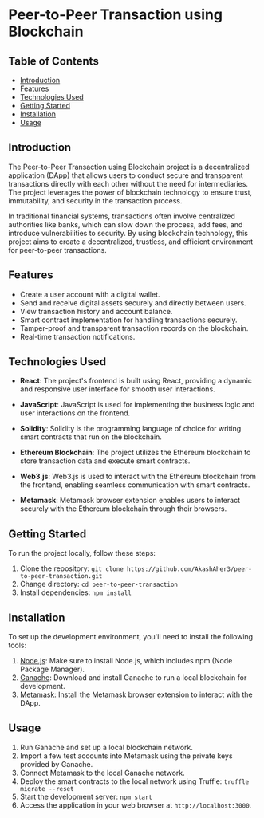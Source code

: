 # Peer-to-Peer Transaction using Blockchain



## Table of Contents

- [Introduction](#introduction)
- [Features](#features)
- [Technologies Used](#technologies-used)
- [Getting Started](#getting-started)
- [Installation](#installation)
- [Usage](#usage)

## Introduction

The Peer-to-Peer Transaction using Blockchain project is a decentralized application (DApp) that allows users to conduct secure and transparent transactions directly with each other without the need for intermediaries. The project leverages the power of blockchain technology to ensure trust, immutability, and security in the transaction process.

In traditional financial systems, transactions often involve centralized authorities like banks, which can slow down the process, add fees, and introduce vulnerabilities to security. By using blockchain technology, this project aims to create a decentralized, trustless, and efficient environment for peer-to-peer transactions.

## Features

- Create a user account with a digital wallet.
- Send and receive digital assets securely and directly between users.
- View transaction history and account balance.
- Smart contract implementation for handling transactions securely.
- Tamper-proof and transparent transaction records on the blockchain.
- Real-time transaction notifications.

## Technologies Used

- **React**: The project's frontend is built using React, providing a dynamic and responsive user interface for smooth user interactions.

- **JavaScript**: JavaScript is used for implementing the business logic and user interactions on the frontend.

- **Solidity**: Solidity is the programming language of choice for writing smart contracts that run on the blockchain.

- **Ethereum Blockchain**: The project utilizes the Ethereum blockchain to store transaction data and execute smart contracts.

- **Web3.js**: Web3.js is used to interact with the Ethereum blockchain from the frontend, enabling seamless communication with smart contracts.

- **Metamask**: Metamask browser extension enables users to interact securely with the Ethereum blockchain through their browsers.

## Getting Started

To run the project locally, follow these steps:

1. Clone the repository: `git clone https://github.com/AkashAher3/peer-to-peer-transaction.git`
2. Change directory: `cd peer-to-peer-transaction`
3. Install dependencies: `npm install`

## Installation

To set up the development environment, you'll need to install the following tools:

1. [Node.js](https://nodejs.org): Make sure to install Node.js, which includes npm (Node Package Manager).
2. [Ganache](https://www.trufflesuite.com/ganache): Download and install Ganache to run a local blockchain for development.
3. [Metamask](https://metamask.io/): Install the Metamask browser extension to interact with the DApp.

## Usage

1. Run Ganache and set up a local blockchain network.
2. Import a few test accounts into Metamask using the private keys provided by Ganache.
3. Connect Metamask to the local Ganache network.
4. Deploy the smart contracts to the local network using Truffle: `truffle migrate --reset`
5. Start the development server: `npm start`
6. Access the application in your web browser at `http://localhost:3000`.
